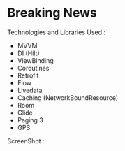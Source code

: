 # Breaking News

Technologies and Libraries Used :
<br>
* MVVM
* DI (Hilt)
* ViewBinding
* Coroutines
* Retrofit
* Flow
* Livedata
* Caching (NetworkBoundResource)
* Room
* Glide
* Paging 3
* GPS

ScreenShot :
